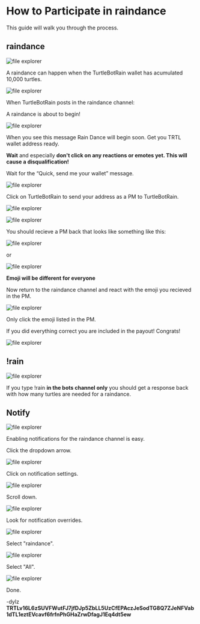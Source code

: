 # How to Participate in raindance

This guide will walk you through the process.

## raindance

![file explorer](images/raindance/rain1.jpg)

A raindance can happen when the TurtleBotRain wallet has acumulated 10,000 turtles.

![file explorer](images/raindance/forecast.jpg)

When TurtleBotRain posts in the raindance channel:

A raindance is about to begin!

![file explorer](images/raindance/tuttut.jpg)

When you see this message Rain Dance will begin soon. 
Get you TRTL wallet address ready.

**Wait** and especially **don't click on any reactions or emotes yet. This will cause a disqualification!**

Wait for the “Quick, send me your wallet” message.

![file explorer](images/raindance/quick_rain.jpg)

Click on TurtleBotRain to send your address as a PM to TurtleBotRain.

![file explorer](images/raindance/turtlebotrain.jpg)

![file explorer](images/raindance/pm_bot.jpg)

You should recieve a PM back that looks like something like this:

![file explorer](images/raindance/respo1.jpg)

or

![file explorer](images/raindance/respo2.jpg)

**Emoji will be different for everyone**

Now return to the raindance channel and react with the emoji you recieved in the PM.

![file explorer](images/raindance/react.jpg)

Only click the emoji listed in the PM.

If you did everything correct you are included in the payout! Congrats!

![file explorer](images/raindance/payout.jpg)






## !rain

![file explorer](images/raindance/forecast.jpg)

If you type !rain **in the bots channel only** you should get a response back with how many turtles are needed for a raindance.


## Notify


![file explorer](images/raindance/notify.jpg)


Enabling notifications for the raindance channel is easy.

Click the dropdown arrow.

![file explorer](images/raindance/notify1.jpg)

Click on notification settings.

![file explorer](images/raindance/notify2.jpg)

Scroll down.

![file explorer](images/raindance/notify3.jpg)

Look for notification overrides.

![file explorer](images/raindance/notify4.jpg)

Select "raindance".

![file explorer](images/raindance/notify5.jpg)

Select "All".

![file explorer](images/raindance/notify6.jpg)

Done.



-dylz
**TRTLv16L6zSUVFWutFJ7jfDJp5ZbLL5UzCfEPAczJeSodTG8Q7ZJeNFVab1dTL1eztEVcavf6frfnPhGHaZrwDfagJ1Eq4dt5ew**
